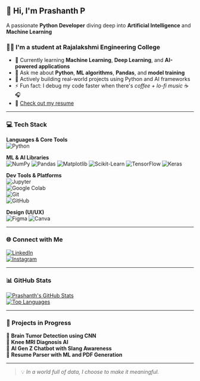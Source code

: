 ## 👋 Hi, I'm Prashanth P  
A passionate **Python Developer** diving deep into **Artificial Intelligence** and **Machine Learning**

### 👨‍🎓 I'm a student at Rajalakshmi Engineering College  
- 🔭 Currently learning **Machine Learning**, **Deep Learning**, and **AI-powered applications**  
- 💬 Ask me about **Python**, **ML algorithms**, **Pandas**, and **model training**  
- 🌱 Actively building real-world projects using Python and AI frameworks  
- ⚡ Fun fact: I debug my code faster when there's *coffee + lo-fi music* ☕🎧  
- 📄 [Check out my resume](#) <!-- Replace this with a public resume link -->

---

### 💻 Tech Stack  
**Languages & Core Tools**  
![Python](https://img.shields.io/badge/Python-3776AB?style=flat&logo=python&logoColor=white)  

**ML & AI Libraries**  
![NumPy](https://img.shields.io/badge/NumPy-013243?style=flat&logo=numpy&logoColor=white)  ![Pandas](https://img.shields.io/badge/Pandas-150458?style=flat&logo=pandas&logoColor=white)  ![Matplotlib](https://img.shields.io/badge/Matplotlib-ffffff?style=flat&logo=matplotlib&logoColor=black)    ![Scikit-Learn](https://img.shields.io/badge/Scikit--Learn-F7931E?style=flat&logo=scikit-learn&logoColor=white)  ![TensorFlow](https://img.shields.io/badge/TensorFlow-FF6F00?style=flat&logo=tensorflow&logoColor=white)  ![Keras](https://img.shields.io/badge/Keras-D00000?style=flat&logo=keras&logoColor=white)

**Dev Tools & Platforms**  
![Jupyter](https://img.shields.io/badge/Jupyter-F37626?style=flat&logo=jupyter&logoColor=white)  
![Google Colab](https://img.shields.io/badge/Colab-F9AB00?style=flat&logo=googlecolab&logoColor=white)  
![Git](https://img.shields.io/badge/Git-F05032?style=flat&logo=git&logoColor=white)  
![GitHub](https://img.shields.io/badge/GitHub-181717?style=flat&logo=github&logoColor=white)

**Design (UI/UX)**  
![Figma](https://img.shields.io/badge/Figma-F24E1E?style=flat&logo=figma&logoColor=white)  ![Canva](https://img.shields.io/badge/Canva-00C4CC?style=flat&logo=canva&logoColor=white)

---

### 🌐 Connect with Me  
[![LinkedIn](https://img.shields.io/badge/LinkedIn-blue?style=flat&logo=linkedin)](https://www.linkedin.com/in/your-link)  
[![Instagram](https://img.shields.io/badge/Instagram-pink?style=flat&logo=instagram)](https://www.instagram.com/your-link)

---

### 📊 GitHub Stats  
[![Prashanth's GitHub Stats](https://github-readme-stats.vercel.app/api?username=your-github-username&show_icons=true&theme=radical)](https://github.com/your-github-username)  
[![Top Languages](https://github-readme-stats.vercel.app/api/top-langs/?username=your-github-username&layout=compact)](https://github.com/your-github-username)

---

### 🧠 Projects in Progress  
📌 **Brain Tumor Detection using CNN**  
📌 **Knee MRI Diagnosis AI**  
📌 **AI Gen Z Chatbot with Slang Awareness**  
📌 **Resume Parser with ML and PDF Generation**

---

> 💡 *In a world full of data, I choose to make it meaningful.*  
